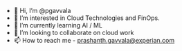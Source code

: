 - 👋 Hi, I’m @pgavvala
- 👀 I’m interested in Cloud Technologies and FinOps.
- 🌱 I’m currently learning AI / ML
- 💞️ I’m looking to collaborate on cloud work
- 📫 How to reach me - prashanth.gavvala@experian.com

<!---
pgavvala/pgavvala is a ✨ special ✨ repository because its `README.md` (this file) appears on your GitHub profile.
You can click the Preview link to take a look at your changes.
--->
